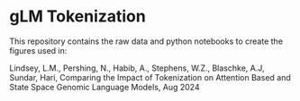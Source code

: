 # gLM Tokenization

This repository contains the raw data and python notebooks to create the figures used in:

Lindsey, L.M., Pershing, N., Habib, A., Stephens, W.Z., Blaschke, A.J, Sundar, Hari, Comparing the Impact of Tokenization on Attention Based and State Space Genomic Language Models, Aug 2024
